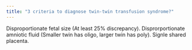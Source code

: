 ```yaml
---
title: "3 criteria to diagnose twin-twin transfusion syndrome?"
---
```

Disproportionate fetal size (At least 25% discrepancy). Disprorportionate amniotic fluid (Smaller twin has oligo, larger twin has poly). Signle shared placenta.

